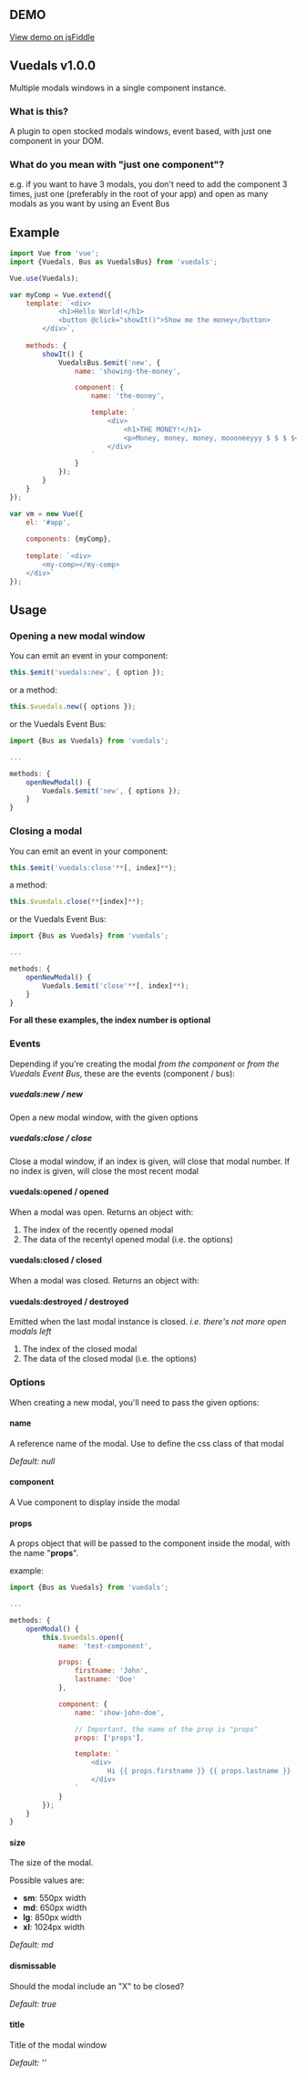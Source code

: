 ## DEMO

[View demo on jsFiddle](https://jsfiddle.net/ackqudv7/1/)

## Vuedals v1.0.0

Multiple modals windows in a single component instance.

### What is this?

A plugin to open stocked modals windows, event based, with just one component in your DOM.

### What do you mean with "just one component"?

e.g. if you want to have 3 modals, you don't need to add the component 3 times, just one (preferably in the root of your app) and open as many modals as you want by using an Event Bus

## Example

```js
import Vue from 'vue';
import {Vuedals, Bus as VuedalsBus} from 'vuedals';

Vue.use(Vuedals);

var myComp = Vue.extend({
	template: `<div>
	        <h1>Hello World!</h1>
			<button @click="showIt()">Show me the money</button>
	    </div>`,
	
	methods: {
		showIt() {
			VuedalsBus.$emit('new', {
				name: 'showing-the-money',

				component: {
					name: 'the-money',

					template: `
						<div>
							<h1>THE MONEY!</h1>
							<p>Money, money, money, moooneeyyy $ $ $ $</p>
						</div>
					`
				}
			});
		}
	}
});

var vm = new Vue({
	el: '#app',
	
	components: {myComp},
	
	template: `<div>
	    <my-comp></my-comp>
	</div>`
});
```

## Usage

### Opening a new modal window

You can emit an event in your component:

```js
this.$emit('vuedals:new', { option });
```

or a method:

```js
this.$vuedals.new({ options });
```

or the Vuedals Event Bus:

```js
import {Bus as Vuedals} from 'vuedals';

...

methods: { 
	openNewModal() {
		Vuedals.$emit('new', { options });
	}
}
```

### Closing a modal

You can emit an event in your component:

```js
this.$emit('vuedals:close'**[, index]**);
```

a method:

```js
this.$vuedals.close(**[index]**);
```

or the Vuedals Event Bus:

```js
import {Bus as Vuedals} from 'vuedals';

...

methods: { 
	openNewModal() {
		Vuedals.$emit('close'**[, index]**);
	}
}
```

**For all these examples, the index number is optional**

### Events

Depending if you're creating the modal *from the component* or *from the Vuedals Event Bus*, these are the events (component / bus):

##### vuedals:new / new
Open a new modal window, with the given options

##### vuedals:close / close
Close a modal window, if an index is given, will close that modal number. If no index is given, will close the most recent modal

#### vuedals:opened / opened
When a modal was open. Returns an object with:

1. The index of the recently opened modal
2. The data of the recentyl opened modal (i.e. the options)

#### vuedals:closed / closed
When a modal was closed. Returns an object with:

#### vuedals:destroyed / destroyed
Emitted when the last modal instance is closed. *i.e. there's not more open modals left*

1. The index of the closed modal
2. The data of the closed modal (i.e. the options)

### Options

When creating a new modal, you'll need to pass the given options:

#### name
A reference name of the modal. Use to define the css class of that modal

*Default: null*

#### component
A Vue component to display inside the modal

#### props
A props object that will be passed to the component inside the modal, with the name "**props**".

example:

```js
import {Bus as Vuedals} from 'vuedals';

...

methods: {
	openModal() {
		this.$vuedals.open({
			name: 'test-component',

			props: {
				firstname: 'John',
				lastname: 'Doe'
			},

			component: {
				name: 'show-john-doe',

				// Important, the name of the prop is "props"
				props: ['props'],

				template: `
					<div>
						Hi {{ props.firstname }} {{ props.lastname }}
					</div>
				`
			}
		});
	}	
}
```

#### size
The size of the modal.

Possible values are:
- **sm**: 550px width
- **md**: 650px width
- **lg**: 850px width
- **xl**: 1024px width

*Default: md*

#### dismissable
Should the modal include an "X" to be closed?

*Default: true*

#### title
Title of the modal window

*Default: ''*

